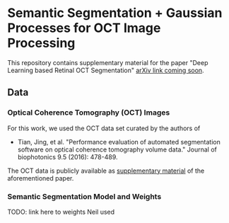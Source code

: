 # Semantic Segmentation + Gaussian Processes for OCT Image Processing

This repository contains supplementary material for the paper "Deep Learning based Retinal OCT Segmentation" [arXiv link coming soon](TODO).

## Data 

### Optical Coherence Tomography (OCT) Images

For this work, we used the OCT data set curated by the authors of 

*  Tian, Jing, et al. "Performance evaluation of automated segmentation software on optical coherence tomography volume data." Journal of biophotonics 9.5 (2016): 478-489. 

The OCT data is publicly available as [supplementary material](https://www.ncbi.nlm.nih.gov/pmc/articles/PMC5025289/) of the aforementioned paper.


### Semantic Segmentation Model and Weights

TODO: link here to weights Neil used

